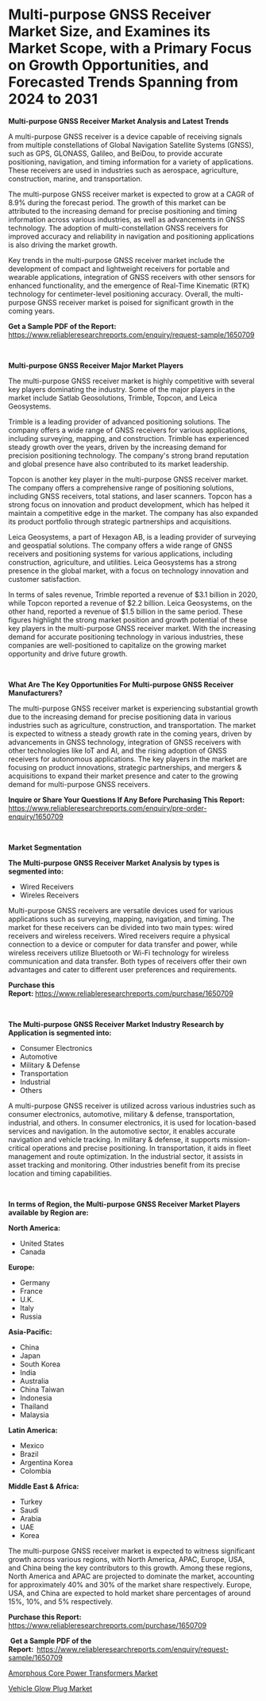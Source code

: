 <p><h1>Multi-purpose GNSS Receiver Market Size, and Examines its Market Scope, with a Primary Focus on Growth Opportunities, and Forecasted Trends Spanning from 2024 to 2031</h1></p><p><strong>Multi-purpose GNSS Receiver Market Analysis and Latest Trends</strong></p>
<p><p>A multi-purpose GNSS receiver is a device capable of receiving signals from multiple constellations of Global Navigation Satellite Systems (GNSS), such as GPS, GLONASS, Galileo, and BeiDou, to provide accurate positioning, navigation, and timing information for a variety of applications. These receivers are used in industries such as aerospace, agriculture, construction, marine, and transportation.</p><p>The multi-purpose GNSS receiver market is expected to grow at a CAGR of 8.9% during the forecast period. The growth of this market can be attributed to the increasing demand for precise positioning and timing information across various industries, as well as advancements in GNSS technology. The adoption of multi-constellation GNSS receivers for improved accuracy and reliability in navigation and positioning applications is also driving the market growth.</p><p>Key trends in the multi-purpose GNSS receiver market include the development of compact and lightweight receivers for portable and wearable applications, integration of GNSS receivers with other sensors for enhanced functionality, and the emergence of Real-Time Kinematic (RTK) technology for centimeter-level positioning accuracy. Overall, the multi-purpose GNSS receiver market is poised for significant growth in the coming years.</p></p>
<p><strong>Get a Sample PDF of the Report:&nbsp;</strong> <a href="https://www.reliableresearchreports.com/enquiry/request-sample/1650709">https://www.reliableresearchreports.com/enquiry/request-sample/1650709</a></p>
<p>&nbsp;</p>
<p><strong>Multi-purpose GNSS Receiver Major Market Players</strong></p>
<p><p>The multi-purpose GNSS receiver market is highly competitive with several key players dominating the industry. Some of the major players in the market include Satlab Geosolutions, Trimble, Topcon, and Leica Geosystems. </p><p>Trimble is a leading provider of advanced positioning solutions. The company offers a wide range of GNSS receivers for various applications, including surveying, mapping, and construction. Trimble has experienced steady growth over the years, driven by the increasing demand for precision positioning technology. The company's strong brand reputation and global presence have also contributed to its market leadership.</p><p>Topcon is another key player in the multi-purpose GNSS receiver market. The company offers a comprehensive range of positioning solutions, including GNSS receivers, total stations, and laser scanners. Topcon has a strong focus on innovation and product development, which has helped it maintain a competitive edge in the market. The company has also expanded its product portfolio through strategic partnerships and acquisitions.</p><p>Leica Geosystems, a part of Hexagon AB, is a leading provider of surveying and geospatial solutions. The company offers a wide range of GNSS receivers and positioning systems for various applications, including construction, agriculture, and utilities. Leica Geosystems has a strong presence in the global market, with a focus on technology innovation and customer satisfaction.</p><p>In terms of sales revenue, Trimble reported a revenue of $3.1 billion in 2020, while Topcon reported a revenue of $2.2 billion. Leica Geosystems, on the other hand, reported a revenue of $1.5 billion in the same period. These figures highlight the strong market position and growth potential of these key players in the multi-purpose GNSS receiver market. With the increasing demand for accurate positioning technology in various industries, these companies are well-positioned to capitalize on the growing market opportunity and drive future growth.</p></p>
<p>&nbsp;</p>
<p><strong>What Are The Key Opportunities For Multi-purpose GNSS Receiver Manufacturers?</strong></p>
<p><p>The multi-purpose GNSS receiver market is experiencing substantial growth due to the increasing demand for precise positioning data in various industries such as agriculture, construction, and transportation. The market is expected to witness a steady growth rate in the coming years, driven by advancements in GNSS technology, integration of GNSS receivers with other technologies like IoT and AI, and the rising adoption of GNSS receivers for autonomous applications. The key players in the market are focusing on product innovations, strategic partnerships, and mergers & acquisitions to expand their market presence and cater to the growing demand for multi-purpose GNSS receivers.</p></p>
<p><strong>Inquire or Share Your Questions If Any Before Purchasing This Report:</strong> <a href="https://www.reliableresearchreports.com/enquiry/pre-order-enquiry/1650709">https://www.reliableresearchreports.com/enquiry/pre-order-enquiry/1650709</a></p>
<p>&nbsp;</p>
<p><strong>Market Segmentation</strong></p>
<p><strong>The Multi-purpose GNSS Receiver Market Analysis by types is segmented into:</strong></p>
<p><ul><li>Wired Receivers</li><li>Wireles Receivers</li></ul></p>
<p><p>Multi-purpose GNSS receivers are versatile devices used for various applications such as surveying, mapping, navigation, and timing. The market for these receivers can be divided into two main types: wired receivers and wireless receivers. Wired receivers require a physical connection to a device or computer for data transfer and power, while wireless receivers utilize Bluetooth or Wi-Fi technology for wireless communication and data transfer. Both types of receivers offer their own advantages and cater to different user preferences and requirements.</p></p>
<p><strong>Purchase this Report:&nbsp;</strong><a href="https://www.reliableresearchreports.com/purchase/1650709">https://www.reliableresearchreports.com/purchase/1650709</a></p>
<p>&nbsp;</p>
<p><strong>The Multi-purpose GNSS Receiver Market Industry Research by Application is segmented into:</strong></p>
<p><ul><li>Consumer Electronics</li><li>Automotive</li><li>Military & Defense</li><li>Transportation</li><li>Industrial</li><li>Others</li></ul></p>
<p><p>A multi-purpose GNSS receiver is utilized across various industries such as consumer electronics, automotive, military & defense, transportation, industrial, and others. In consumer electronics, it is used for location-based services and navigation. In the automotive sector, it enables accurate navigation and vehicle tracking. In military & defense, it supports mission-critical operations and precise positioning. In transportation, it aids in fleet management and route optimization. In the industrial sector, it assists in asset tracking and monitoring. Other industries benefit from its precise location and timing capabilities.</p></p>
<p>&nbsp;</p>
<p><strong>In terms of Region, the Multi-purpose GNSS Receiver Market Players available by Region are:</strong></p>
<p>
    <p> <strong> North America: </strong>
        <ul>
            <li>United States</li>
            <li>Canada</li>
        </ul>
        </p> 
    <p> <strong> Europe: </strong>
        <ul>
            <li>Germany</li>
            <li>France</li>
            <li>U.K.</li>
            <li>Italy</li>
            <li>Russia</li>
        </ul>
        </p> 
    <p> <strong> Asia-Pacific: </strong>
        <ul>
            <li>China</li>
            <li>Japan</li>
            <li>South Korea</li>
            <li>India</li>
            <li>Australia</li>
            <li>China Taiwan</li>
            <li>Indonesia</li>
            <li>Thailand</li>
            <li>Malaysia</li>
        </ul>
        </p> 
    <p> <strong> Latin America: </strong>
        <ul>
            <li>Mexico</li>
            <li>Brazil</li>
            <li>Argentina Korea</li>
            <li>Colombia</li>
        </ul>
        </p> 
    <p> <strong> Middle East & Africa: </strong>
        <ul>
            <li>Turkey</li>
            <li>Saudi</li>
            <li>Arabia</li>
            <li>UAE</li>
            <li>Korea</li>
        </ul>
    </p>
    </p>
<p><p>The multi-purpose GNSS receiver market is expected to witness significant growth across various regions, with North America, APAC, Europe, USA, and China being the key contributors to this growth. Among these regions, North America and APAC are projected to dominate the market, accounting for approximately 40% and 30% of the market share respectively. Europe, USA, and China are expected to hold market share percentages of around 15%, 10%, and 5% respectively.</p></p>
<p><strong>Purchase this Report: </strong><a href="https://www.reliableresearchreports.com/purchase/1650709">https://www.reliableresearchreports.com/purchase/1650709</a></p>
<p>&nbsp;<strong>Get a Sample PDF of the Report:&nbsp;&nbsp;</strong><a href="https://www.reliableresearchreports.com/enquiry/request-sample/1650709">https://www.reliableresearchreports.com/enquiry/request-sample/1650709</a></p>
<p><strong></strong></p>
<p><p><a href="https://issuu.com/reportprime-2/docs/amorphous-core-power-transformers-market-size-2030">Amorphous Core Power Transformers Market</a></p><p><a href="https://issuu.com/reportprime-2/docs/vehicle-glow-plug-market-size-2030.pptx">Vehicle Glow Plug Market</a></p></p>